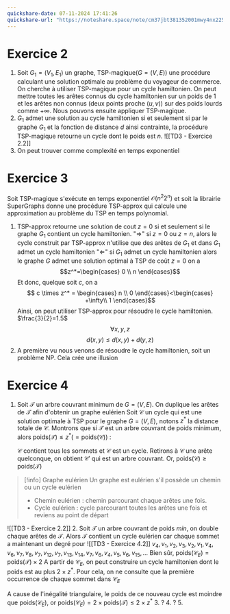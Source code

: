 ```yaml
---
quickshare-date: 07-11-2024 17:41:26
quickshare-url: "https://noteshare.space/note/cm37jbt381352001mwy4nx225q#L2PMC6Ng46BVveuhQpnejcs+JVWWFhT/7VxMnGvsJDc"
---
```

# Exercice 2

1. Soit $G_{1}=(V_{1}, E_{1})$ un graphe, $\text{TSP-magique}(G=(V,E))$ une procédure calculant une solution optimale au problème du voyageur de commerce. On cherche à utiliser $\text{TSP-magique}$ pour un cycle hamiltonien.
   On peut mettre toutes les arêtes connus du cycle hamiltonien sur un poids de $1$ et les arêtes non connus (deux points proche $(u,v)$) sur des poids lourds comme $+\infty$.
   Nous pouvons ensuite appliquer $\text{TSP-magique}$.
2. $G_{1}$ admet une solution au cycle hamiltonien si et seulement si par le graphe $G_1$ et la fonction de distance $d$ ainsi contrainte, la procédure $\text{TSP-magique}$ retourne un cycle dont le poids est $n$.
   ![[TD3 - Exercice 2.2]]
3. On peut trouver comme complexité en temps exponentiel

# Exercice 3

Soit $\text{TSP-magique}$ s'exécute en temps exponentiel $\mathcal{O}(n^2 2^n)$ et soit la librairie $\text{SuperGraphs}$ donne une procédure TSP-approx qui calcule une approximation au problème du TSP en temps polynomial. 

1. TSP-approx retourne une solution de cout $z=0$ si et seulement si le graphe $G_{1}$ contient un cycle hamiltonien.
   "$\Rightarrow$" si $z=0$ ou $z=n$, alors le cycle construit par TSP-approx n'utilise que des arêtes de $G_{1}$ et dans $G_{1}$ admet un cycle hamiltonien 
   "$\Leftarrow$" si $G_{1}$ admet un cycle hamiltonien alors le graphe $G$ admet une solution optimal à TSP de coût $z=0$ on a $$z^*=\begin{cases}
0 \\
n
\end{cases}$$
   Et donc, quelque soit $c$, on a $$
   c \times z^* = \begin{cases}
n \\
0
\end{cases}<\begin{cases}
 +\infty\\
1
\end{cases}$$
   Ainsi, on peut utiliser TSP-approx pour résoudre le cycle hamiltonien.
   $\frac{3}{2}=1.5$
   $$\forall x,y,z$$
   $$d(x,y) \leq d(x,y)+d(y,z)$$
2. A première vu nous venons de résoudre le cycle hamiltonien, soit un problème $\text{NP}$. Cela crée une illusion

# Exercice 4

1. Soit $\mathcal{T}$ un arbre couvrant minimum de $G=(V,E)$. On duplique les arêtes de $\mathcal{T}$ afin d'obtenir un graphe eulérien 
   Soit $\mathcal{C}$ un cycle qui est une solution optimale à TSP pour le graphe $G=(V,E)$, notons $z^*$ la distance totale de $\mathcal{C}$.
   Montrons que si $\mathcal{T}$ est un arbre couvrant de poids minimum, alors $\text{poids}(\mathcal{T}) \leq z^* (= \text{poids}(\mathcal{C}))$ :
   
   $\mathcal{C}$ contient tous les sommets et $\mathcal{C}$ est un cycle.
   Retirons à $\mathcal{C}$ une arête quelconque, on obtient $\mathcal{C}'$ qui est un arbre couvrant. Or, $\text{poids}(\mathcal{C}) \geq \text{poids}(\mathcal{T})$   
   
>[!info] Graphe eulérien
>Un graphe est eulérien s'il possède un chemin ou un cycle eulérien
>	 - Chemin eulérien : chemin parcourant chaque arêtes une fois.
>	- Cycle eulérien : cycle parcourant toutes les arêtes une fois et reviens au point de départ

![[TD3 - Exercice 2.2]]
2. Soit $\mathcal{T}$ un arbre couvrant de poids $min$, on double chaque arêtes de $\mathcal{T}$. Alors $\mathcal{T}$ contient un cycle eulérien car chaque sommet a maintenant un degré pour 
   ![[TD3 - Exercice 4.2]]
   $v_{4}, v_{1}, v_{2}, v_{3}, v_{2}, v_{1}, v_{4}, v_{6}, v_{7}, v_{8}, v_{7}, v_{12}, v_{7}, v_{13}, v_{14}, v_{7}, v_{6}, v_{4}, v_{5}, v_{6}, v_{15}, \dots$
   Bien sûr, $\text{poids}(\mathcal{C}_{E}) = \text{poids}(\mathcal{T}) \times 2$
   A partir de $\mathcal{C}_{E}$, on peut construire un cycle hamiltonien dont le poids est au plus $2 \times z^*$.
   Pour cela, on ne consulte que la première occurrence de chaque sommet dans $\mathcal{C}_{E}$
   
   A cause de l'inégalité triangulaire, le poids de ce nouveau cycle est moindre que $\text{poids}(\mathcal{C}_{E})$, or $\text{poids}(\mathcal{C}_{E})=2 \times \text{poids}(\mathcal{T}) \leq 2 \times z^*$
3. ?
4. ?
5. 